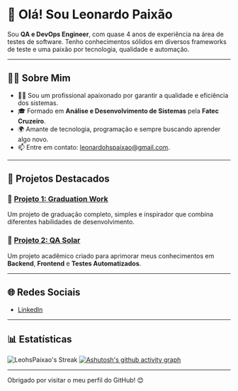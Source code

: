 # 👋 Olá! Sou Leonardo Paixão

Sou **QA e DevOps Engineer**, com quase 4 anos de experiência na área de testes de software. Tenho conhecimentos sólidos em diversos frameworks de teste e uma paixão por tecnologia, qualidade e automação.

---

## 🧑‍💻 Sobre Mim

- 👨‍💻 Sou um profissional apaixonado por garantir a qualidade e eficiência dos sistemas.
- 🎓 Formado em **Análise e Desenvolvimento de Sistemas** pela **Fatec Cruzeiro**.
- 🌍 Amante de tecnologia, programação e sempre buscando aprender algo novo.
- 📫 Entre em contato: [leonardohspaixao@gmail.com](mailto:leonardohspaixao@gmail.com).

---

## 🚀 Projetos Destacados

### 🌟 [Projeto 1: Graduation Work](https://github.com/LeohsPaixao/graduation-work)
Um projeto de graduação completo, simples e inspirador que combina diferentes habilidades de desenvolvimento.

### 🌟 [Projeto 2: QA Solar](https://github.com/LeohsPaixao/qa-solar)
Um projeto acadêmico criado para aprimorar meus conhecimentos em **Backend**, **Frontend** e **Testes Automatizados**.

---

## 🌐 Redes Sociais

- [LinkedIn](https://www.linkedin.com/in/leonardo-h-597293157/)

---

## 📊 Estatísticas

![LeohsPaixao's Streak](https://github-readme-streak-stats.herokuapp.com/?user=LeohsPaixao&theme=outrun&hide_border=true)
[![Ashutosh's github activity graph](https://github-readme-activity-graph.vercel.app/graph?username=LeohsPaixao&bg_color=141439&color=971ea8&line=daae23&point=8080ff&area=true&hide_border=true)](https://github.com/ashutosh00710/github-readme-activity-graph)

---

Obrigado por visitar o meu perfil do GitHub! 😊


